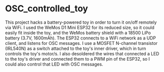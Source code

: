 # OSC_controlled_toy

This project hacks a battery-powered toy in order to turn it on/off remotely via WiFi. I used the WeMos D1 Mini ESP32 for its reduced size, so it could easily fit inside the toy, and the WeMos battery shield with a 18500 LiPo battery (3.7V, 1600mAh). The ESP32 connects to a WiFi network as a UDP client, and listens for OSC messages. I use a MOSFET N-channel transistor (IRL540N) as a switch attached to the toy's inner driver, which in turn controls the toy's motor/s. I also desoldered the wires that connected a LED to the toy's driver and connected them to a PWM pin of the ESP32, so I could also control that LED with OSC messages.
